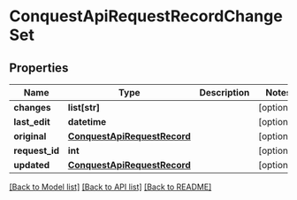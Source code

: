 # ConquestApiRequestRecordChangeSet

## Properties
Name | Type | Description | Notes
------------ | ------------- | ------------- | -------------
**changes** | **list[str]** |  | [optional] 
**last_edit** | **datetime** |  | [optional] 
**original** | [**ConquestApiRequestRecord**](ConquestApiRequestRecord.md) |  | [optional] 
**request_id** | **int** |  | [optional] 
**updated** | [**ConquestApiRequestRecord**](ConquestApiRequestRecord.md) |  | [optional] 

[[Back to Model list]](../README.md#documentation-for-models) [[Back to API list]](../README.md#documentation-for-api-endpoints) [[Back to README]](../README.md)



